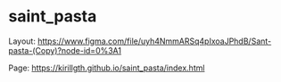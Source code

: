 # saint_pasta

Layout: https://www.figma.com/file/uyh4NmmARSq4pIxoaJPhdB/Sant-pasta-(Copy)?node-id=0%3A1

Page: https://kirillgth.github.io/saint_pasta/index.html
